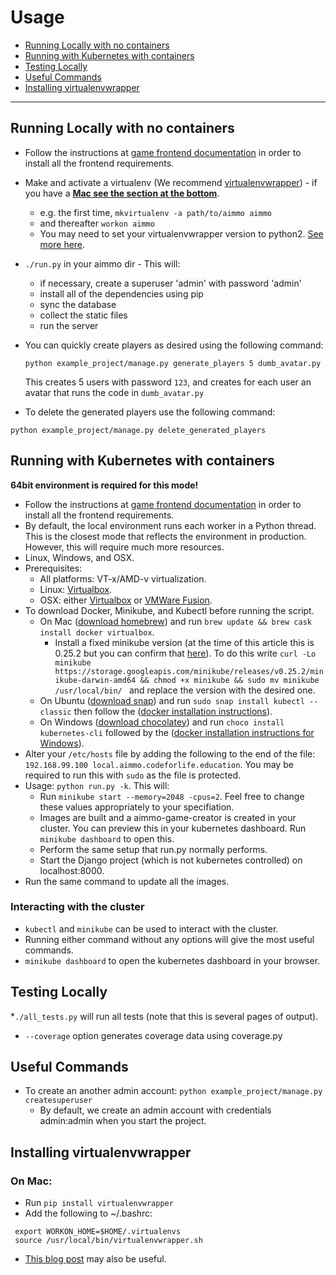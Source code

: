 # Usage
- [Running Locally with no containers](#running-locally-with-no-containers)
- [Running with Kubernetes with containers](#running-with-kubernetes-with-containers)
- [Testing Locally](#testing-locally)
- [Useful Commands](#useful-commands)
- [Installing virtualenvwrapper](#installing-virtualenvwrapper)
---

## Running Locally with no containers
* Follow the instructions at [game frontend documentation](https://github.com/ocadotechnology/aimmo/blob/master/game_frontend/README.md) in order to install all the frontend requirements.
* Make and activate a virtualenv (We recommend [virtualenvwrapper](http://virtualenvwrapper.readthedocs.org/en/latest/index.html)) - if you have a **[Mac see the section at the bottom](https://github.com/ocadotechnology/aimmo/blob/master/docs/usage.md#on-mac)**.
    * e.g. the first time, `mkvirtualenv -a path/to/aimmo aimmo`
    * and thereafter `workon aimmo`
    * You may need to set your virtualenvwrapper version to python2. [See more here](https://stackoverflow.com/questions/32489304/change-default-python-version-with-virtualenvwrapper-virtualenv).
* `./run.py` in your aimmo dir - This will:
    * if necessary, create a superuser 'admin' with password 'admin'
    * install all of the dependencies using pip
    * sync the database
    * collect the static files
    * run the server
* You can quickly create players as desired using the following command:

  `python example_project/manage.py generate_players 5 dumb_avatar.py`

  This creates 5 users with password `123`, and creates for each user an avatar that runs the code in `dumb_avatar.py`
* To delete the generated players use the following command:

`python example_project/manage.py delete_generated_players`


## Running with Kubernetes with containers
**64bit environment is required for this mode!**
* Follow the instructions at [game frontend documentation](https://github.com/ocadotechnology/aimmo/blob/master/game_frontend/README.md) in order to install all the frontend requirements.
* By default, the local environment runs each worker in a Python thread. This is the closest mode that reflects the environment in production. However, this will require much more resources.
* Linux, Windows, and OSX.
* Prerequisites:
    * All platforms: VT-x/AMD-v virtualization.
    * Linux: [Virtualbox](https://www.virtualbox.org/wiki/Downloads).
    * OSX: either [Virtualbox](https://www.virtualbox.org/wiki/Downloads) or [VMWare Fusion](http://www.vmware.com/products/fusion.html).
* To download Docker, Minikube, and Kubectl before running the script. 
    * On Mac ([download homebrew](https://brew.sh/)) and run `brew update && brew cask install docker virtualbox`. 
        * Install a fixed minikube version (at the time of this article this is 0.25.2 but you can confirm that [here](https://github.com/ocadotechnology/aimmo/blob/b0fd1bf852b1b2630a8546d173798ec9a670c480/.travis.yml#L23)). To do this write 
        `curl -Lo minikube https://storage.googleapis.com/minikube/releases/v0.25.2/minikube-darwin-amd64 && chmod +x minikube && sudo mv minikube /usr/local/bin/
        ` and replace the version with the desired one. 
    * On Ubuntu ([download snap](https://snapcraft.io/)) and run `sudo snap install kubectl --classic` then follow the ([docker installation instructions](https://docs.docker.com/install/linux/docker-ce/ubuntu/)).
    * On Windows ([download chocolatey](https://chocolatey.org/)) and run `choco install kubernetes-cli` followed by the ([docker installation instructions for Windows](https://docs.docker.com/docker-for-windows/)).
* Alter your `/etc/hosts` file by adding the following to the end of the file: `192.168.99.100 local.aimmo.codeforlife.education`. You may be required to run this with `sudo` as the file is protected.
* Usage: `python run.py -k`. This will:
    * Run `minikube start --memory=2048 -cpus=2`. Feel free to change these values appropriately to your specifiation.
    * Images are built and a aimmo-game-creator is created in your cluster. You can preview this in your kubernetes dashboard. Run `minikube dashboard` to open this.
    * Perform the same setup that run.py normally performs.
    * Start the Django project (which is not kubernetes controlled) on localhost:8000.
* Run the same command to update all the images.

### Interacting with the cluster

* `kubectl` and `minikube` can be used to interact with the cluster.
* Running either command without any options will give the most useful commands.
* `minikube dashboard` to open the kubernetes dashboard in your browser.

## Testing Locally
*`./all_tests.py` will run all tests (note that this is several pages of output).
* `--coverage` option generates coverage data using coverage.py

## Useful Commands
* To create an another admin account:
`python example_project/manage.py createsuperuser`
   * By default, we create an admin account with credentials admin:admin when you start the project.
   
## Installing virtualenvwrapper
### On Mac:
* Run `pip install virtualenvwrapper`
* Add the following to ~/.bashrc:
```
 export WORKON_HOME=$HOME/.virtualenvs
 source /usr/local/bin/virtualenvwrapper.sh
```
* [This blog post](http://mkelsey.com/2013/04/30/how-i-setup-virtualenv-and-virtualenvwrapper-on-my-mac/) may also be
 useful.
